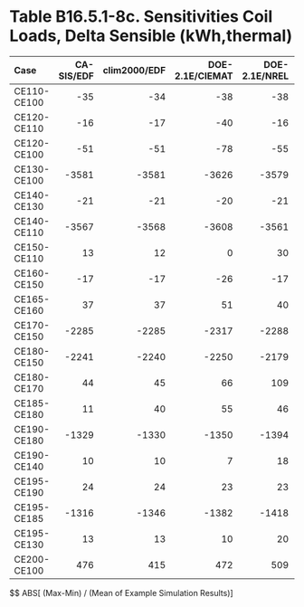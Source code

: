 # Table B16.5.1-8c. Sensitivities Coil Loads, Delta Sensible (kWh,thermal)
| Case        | CA-SIS/EDF | clim2000/EDF | DOE-2.1E/CIEMAT | DOE-2.1E/NREL | EnergyPlus/GARD | TRNSYS-ideal/TUD | TRNSYS-real/TUD |     |   Min |   Max | Dev % $$ |     | Analytical/TUD | Analytical/HTAL1 | Analytical/HTAL2 |     | TEST 0.0.0 | 
|:----------- | ----------:| ------------:| ---------------:| -------------:| ---------------:| ----------------:| ---------------:| ---:| -----:| -----:| --------:| ---:| --------------:| ----------------:| ----------------:| ---:| ----------:| 
| CE110-CE100 |        -35 |          -34 |             -38 |           -38 |             -35 |              -35 |             -35 |     |   -38 |   -34 |     12.5 |     |            -35 |              -35 |              -35 |     |        -38 | 
| CE120-CE110 |        -16 |          -17 |             -40 |           -16 |             -16 |              -16 |             -16 |     |   -40 |   -16 |    146.5 |     |            -16 |              -16 |              -17 |     |        -40 | 
| CE120-CE100 |        -51 |          -51 |             -78 |           -55 |             -51 |              -51 |             -51 |     |   -78 |   -51 |     52.8 |     |            -51 |              -52 |              -52 |     |        -78 | 
| CE130-CE100 |      -3581 |        -3581 |           -3626 |         -3579 |           -3581 |            -3581 |           -3578 |     | -3626 | -3578 |      1.3 |     |          -3581 |            -3581 |            -3581 |     |      -3626 | 
| CE140-CE130 |        -21 |          -21 |             -20 |           -21 |             -21 |              -21 |             -21 |     |   -21 |   -20 |      4.9 |     |            -21 |              -21 |              -22 |     |        -20 | 
| CE140-CE110 |      -3567 |        -3568 |           -3608 |         -3561 |           -3567 |            -3567 |           -3565 |     | -3608 | -3561 |      1.3 |     |          -3567 |            -3567 |            -3568 |     |      -3608 | 
| CE150-CE110 |         13 |           12 |               0 |            30 |              13 |               13 |              13 |     |     0 |    30 |    228.7 |     |             13 |               13 |               14 |     |          0 | 
| CE160-CE150 |        -17 |          -17 |             -26 |           -17 |             -17 |              -17 |             -16 |     |   -26 |   -16 |     58.9 |     |            -17 |              -17 |              -18 |     |        -26 | 
| CE165-CE160 |         37 |           37 |              51 |            40 |              36 |               37 |              36 |     |    36 |    51 |     40.1 |     |             36 |               37 |               38 |     |         51 | 
| CE170-CE150 |      -2285 |        -2285 |           -2317 |         -2288 |           -2285 |            -2285 |           -2283 |     | -2317 | -2283 |      1.5 |     |          -2285 |            -2286 |            -2286 |     |      -2317 | 
| CE180-CE150 |      -2241 |        -2240 |           -2250 |         -2179 |           -2239 |            -2240 |           -2239 |     | -2250 | -2179 |      3.2 |     |          -2241 |            -2240 |            -2241 |     |      -2250 | 
| CE180-CE170 |         44 |           45 |              66 |           109 |              46 |               45 |              45 |     |    44 |   109 |    144.8 |     |             45 |               45 |               45 |     |         66 | 
| CE185-CE180 |         11 |           40 |              55 |            46 |              39 |               40 |              40 |     |    11 |    55 |    110.0 |     |             40 |               40 |               40 |     |         55 | 
| CE190-CE180 |      -1329 |        -1330 |           -1350 |         -1394 |           -1331 |            -1330 |           -1329 |     | -1394 | -1329 |      4.9 |     |          -1330 |            -1330 |            -1330 |     |      -1350 | 
| CE190-CE140 |         10 |           10 |               7 |            18 |              10 |               10 |               9 |     |     7 |    18 |    100.3 |     |             10 |               10 |               11 |     |          7 | 
| CE195-CE190 |         24 |           24 |              23 |            23 |              23 |               24 |              24 |     |    23 |    24 |      5.7 |     |             24 |               24 |               24 |     |         23 | 
| CE195-CE185 |      -1316 |        -1346 |           -1382 |         -1418 |           -1347 |            -1346 |           -1345 |     | -1418 | -1316 |      7.6 |     |          -1346 |            -1346 |            -1346 |     |      -1382 | 
| CE195-CE130 |         13 |           13 |              10 |            20 |              13 |               12 |              12 |     |    10 |    20 |     81.6 |     |             12 |               12 |               12 |     |         10 | 
| CE200-CE100 |        476 |          415 |             472 |           509 |             477 |              477 |             479 |     |   415 |   509 |     19.7 |     |            476 |              476 |              476 |     |        472 | 

$$ ABS[ (Max-Min) / (Mean of Example Simulation Results)]


